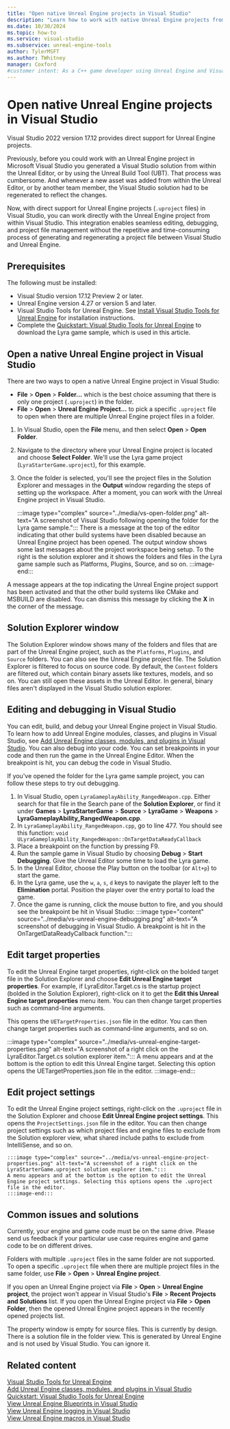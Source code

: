 ```yaml
---
title: "Open native Unreal Engine projects in Visual Studio"
description: "Learn how to work with native Unreal Engine projects from within Visual Studio"
ms.date: 10/30/2024
ms.topic: how-to
ms.service: visual-studio
ms.subservice: unreal-engine-tools
author: TylerMSFT
ms.author: TWhitney
manager: Coxford
#customer intent: As a C++ game developer using Unreal Engine and Visual Studio, I want to work in Visual Studio with native Unreal Engine projects so that I can use Visual Studio's features and tools to develop my game without having to switch back-and-forth between the Unreal Editor and Visual Studio.
---
```


# Open native Unreal Engine projects in Visual Studio

Visual Studio 2022 version 17.12 provides direct support for Unreal Engine projects.

Previously, before you could work with an Unreal Engine project in Microsoft Visual Studio you generated a Visual Studio solution from within the Unreal Editor, or by using the Unreal Build Tool (UBT). That process was cumbersome. And whenever a new asset was added from within the Unreal Editor, or by another team member, the Visual Studio solution had to be regenerated to reflect the changes.

Now, with direct support for Unreal Engine projects (`.uproject` files) in Visual Studio, you can work directly with the Unreal Engine project from within Visual Studio. This integration enables seamless editing, debugging, and project file management without the repetitive and time-consuming process of generating and regenerating a project file between Visual Studio and Unreal Engine.

## Prerequisites

The following must be installed:

- Visual Studio version 17.12 Preview 2 or later.
- Unreal Engine version 4.27 or version 5 and later.
- Visual Studio Tools for Unreal Engine. See [Install Visual Studio Tools for Unreal Engine](vs-tools-unreal-install.md) for installation instructions.
- Complete the [Quickstart: Visual Studio Tools for Unreal Engine](vs-tools-unreal-quickstart.md) to download the Lyra game sample, which is used in this article.

## Open a native Unreal Engine project in Visual Studio

There are two ways to open a native Unreal Engine project in Visual Studio:
- **File** > **Open** > **Folder...** which is the best choice assuming that there is only one project (`.uproject`) in the folder.
- **File** > **Open** > **Unreal Engine Project...** to pick a specific `.uproject` file to open when there are multiple Unreal Engine project files in a folder.

1. In Visual Studio, open the **File** menu, and then select **Open** > **Open Folder**.
1. Navigate to the directory where your Unreal Engine project is located and choose **Select Folder**. We'll use the Lyra game project (`LyraStarterGame.uproject`), for this example.
1. Once the folder is selected, you'll see the project files in the Solution Explorer and messages in the **Output** window regarding the steps of setting up the workspace. After a moment, you can work with the Unreal Engine project in Visual Studio.

    :::image type="complex" source="../media/vs-open-folder.png" alt-text="A screenshot of Visual Studio following opening the folder for the Lyra game sample.":::
    There is a message at the top of the editor indicating that other build systems have been disabled because an Unreal Engine project has been opened. The output window shows some last messages about the project workspace being setup. To the right is the solution explorer and it shows the folders and files in the Lyra game sample such as Platforms, Plugins, Source, and so on.
    :::image-end:::

A message appears at the top indicating the Unreal Engine project support has been activated and that the other build systems like CMake and MSBUILD are disabled. You can dismiss this message by clicking the **X** in the corner of the message.

## Solution Explorer window

The Solution Explorer window shows many of the folders and files that are part of the Unreal Engine project, such as the `Platforms`, `Plugins`, and `Source` folders. You can also see the Unreal Engine project file. The Solution Explorer is filtered to focus on source code. By default, the `Content` folders are filtered out, which contain binary assets like textures, models, and so on. You can still open these assets in the Unreal Editor. In general, binary files aren't displayed in the Visual Studio solution explorer.

## Editing and debugging in Visual Studio

You can edit, build, and debug your Unreal Engine project in Visual Studio. To learn how to add Unreal Engine modules, classes, and plugins in Visual Studio, see [Add Unreal Engine classes, modules, and plugins in Visual Studio](vs-tools-unreal-add-class-module-plugin.md). You can also debug into your code. You can set breakpoints in your code and then run the game in the Unreal Engine Editor. When the breakpoint is hit, you can debug the code in Visual Studio.

If you've opened the folder for the Lyra game sample project, you can follow these steps to try out debugging.

1. In Visual Studio, open `LyraGameplayAbility_RangedWeapon.cpp`. Either search for that file in the Search pane of the **Solution Explorer**, or find it under **Games** > **LyraStarterGame** > **Source** > **LyraGame** > **Weapons** > **LyraGameplayAbility_RangedWeapon.cpp**.
1. In `LyraGameplayAbility_RangedWeapon.cpp`, go to line 477. You should see this function: `void ULyraGameplayAbility_RangedWeapon::OnTargetDataReadyCallback`
1. Place a breakpoint on the function by pressing F9.
1. Run the sample game in Visual Studio by choosing **Debug** > **Start Debugging**. Give the Unreal Editor some time to load the Lyra game.
1. In the Unreal Editor, choose the Play button on the toolbar (or `Alt+p`) to start the game.
1. In the Lyra game, use the `w`, `a`, `s`, `d` keys to navigate the player left to the **Elimination** portal. Position the player over the entry portal to load the game.
1. Once the game is running, click the mouse button to fire, and you should see the breakpoint be hit in Visual Studio:
    :::image type="content" source="../media/vs-unreal-engine-debugging.png" alt-text="A screenshot of debugging in Visual Studio. A breakpoint is hit in the OnTargetDataReadyCallback function.":::

## Edit target properties

To edit the Unreal Engine target properties, right-click on the bolded target file in the Solution Explorer and choose **Edit Unreal Engine target properties**. For example, if LyraEditor.Target.cs is the startup project (bolded in the Solution Explorer), right-click on it to get the **Edit this Unreal Engine target properties** menu item. You can then change target properties such as command-line arguments.

 This opens the `UETargetProperties.json` file in the editor. You can then change target properties such as command-line arguments, and so on.

:::image type="complex" source="../media/vs-unreal-engine-target-properties.png" alt-text="A screenshot of a right click on the LyraEditor.Target.cs solution explorer item.":::
    A menu appears and at the bottom is the option to edit this Unreal Engine target. Selecting this option opens the UETargetProperties.json file in the editor.
    :::image-end:::

## Edit project settings

To edit the Unreal Engine project settings, right-click on the `.uproject` file in the Solution Explorer and choose **Edit Unreal Engine project settings**. This opens the `ProjectSettings.json` file in the editor. You can then change project settings such as which project files and engine files to exclude from the Solution explorer view, what shared include paths to exclude from IntelliSense, and so on.

    :::image type="complex" source="../media/vs-unreal-engine-project-properties.png" alt-text="A screenshot of a right click on the LyraStarterGame.uproject solution explorer item.":::
    A menu appears and at the bottom is the option to edit the Unreal Engine project settings. Selecting this options opens the .uproject file in the editor.
    :::image-end:::

## Common issues and solutions

Currently, your engine and game code must be on the same drive. Please send us feedback if your particular use case requires engine and game code to be on different drives.

Folders with multiple `.uproject` files in the same folder are not supported. To open a specific `.uproject` file when there are multiple project files in the same folder, use **File** > **Open** > **Unreal Engine project**.

If you open an Unreal Engine project via **File** > **Open** > **Unreal Engine project**, the project won't appear in Visual Studio's **File** > **Recent Projects and Solutions** list. If you open the Unreal Engine project via **File** > **Open Folder**, then the opened Unreal Engine project appears in the recently opened projects list.

The property window is empty for source files. This is currently by design.
There is a solution file in the folder view. This is generated by Unreal Engine and is not used by Visual Studio. You can ignore it.

## Related content

[Visual Studio Tools for Unreal Engine](./vs-tools-unreal-overview.md)\
[Add Unreal Engine classes, modules, and plugins in Visual Studio](vs-tools-unreal-add-class-module-plugin.md)\
[Quickstart: Visual Studio Tools for Unreal Engine](vs-tools-unreal-quickstart.md)\
[View Unreal Engine Blueprints in Visual Studio](vs-tools-unreal-view-blueprints.md)\
[View Unreal Engine logging in Visual Studio](vs-tools-unreal-logging.md)\
[View Unreal Engine macros in Visual Studio](vs-tools-unreal-view-macros.md)